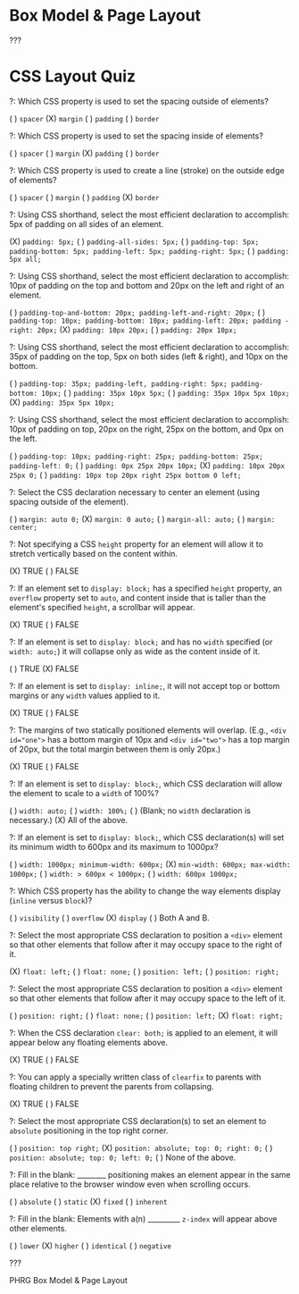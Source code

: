 # Box Model & Page Layout

???

# CSS Layout Quiz

?: Which CSS property is used to set the spacing outside of elements?

( ) `spacer`
(X) `margin`
( ) `padding`
( ) `border`

?: Which CSS property is used to set the spacing inside of elements?

( ) `spacer`
( ) `margin`
(X) `padding`
( ) `border`

?: Which CSS property is used to create a line (stroke) on the outside edge of elements?

( ) `spacer`
( ) `margin`
( ) `padding`
(X) `border`

?: Using CSS shorthand, select the most efficient declaration to accomplish: 5px of padding on all sides of an element.

(X) `padding: 5px;`
( ) `padding-all-sides: 5px;`
( ) `padding-top: 5px; padding-bottom: 5px; padding-left: 5px; padding-right: 5px;`
( ) `padding: 5px all;`

?: Using CSS shorthand, select the most efficient declaration to accomplish: 10px of padding on the top and bottom and 20px on the left and right of an element.

( ) `padding-top-and-bottom: 20px; padding-left-and-right: 20px;`
( ) `padding-top: 10px; padding-bottom: 10px; padding-left: 20px; padding -right: 20px;`
(X) `padding: 10px 20px;`
( ) `padding: 20px 10px;`

?: Using CSS shorthand, select the most efficient declaration to accomplish: 35px of padding on the top, 5px on both sides (left & right), and 10px on the bottom.

( ) `padding-top: 35px; padding-left, padding-right: 5px; padding-bottom: 10px;`
( ) `padding: 35px 10px 5px;`
( ) `padding: 35px 10px 5px 10px;`
(X) `padding: 35px 5px 10px;`

?: Using CSS shorthand, select the most efficient declaration to accomplish: 10px of padding on top, 20px on the right, 25px on the bottom, and 0px on the left.

( ) `padding-top: 10px; padding-right: 25px; padding-bottom: 25px; padding-left: 0;`
( ) `padding: 0px 25px 20px 10px;`
(X) `padding: 10px 20px 25px 0;`
( ) `padding: 10px top 20px right 25px bottom 0 left;`

?: Select the CSS declaration necessary to center an element (using spacing outside of the element).

( ) `margin: auto 0;`
(X) `margin: 0 auto;`
( ) `margin-all: auto;`
( ) `margin: center;`

?: Not specifying a CSS `height` property for an element will allow it to stretch vertically based on the content within.

(X) TRUE
( ) FALSE

?: If an element set to `display: block;` has a specified `height` property, an `overflow` property set to `auto`, and content inside that is taller than the element's specified `height`, a scrollbar will appear.

(X) TRUE
( ) FALSE

?: If an element is set to `display: block;` and has no `width` specified (or `width: auto;`) it will collapse only as wide as the content inside of it.

( ) TRUE
(X) FALSE

?: If an element is set to `display: inline;`, it will not accept top or bottom margins or any `width` values applied to it.

(X) TRUE
( ) FALSE

?: The margins of two statically positioned elements will overlap. (E.g., `<div id="one">` has a bottom margin of 10px and `<div id="two">` has a top margin of 20px, but the total margin between them is only 20px.)

(X) TRUE
( ) FALSE

?: If an element is set to `display: block;`, which CSS declaration will allow the element to scale to a `width` of 100%?

( ) `width: auto;`
( ) `width: 100%;`
( ) (Blank; no `width` declaration is necessary.)
(X) All of the above.

?: If an element is set to `display: block;`, which CSS declaration(s) will set its minimum width to 600px and its maximum to 1000px?

( ) `width: 1000px; minimum-width: 600px;`
(X) `min-width: 600px; max-width: 1000px;`
( ) `width: > 600px < 1000px;`
( ) `width: 600px 1000px;`

?: Which CSS property has the ability to change the way elements display (`inline` versus `block`)?

( ) `visibility`
( ) `overflow`
(X) `display`
( ) Both A and B.

?: Select the most appropriate CSS declaration to position a `<div>` element so that other elements that follow after it may occupy space to the right of it.

(X) `float: left;`
( ) `float: none;`
( ) `position: left;`
( ) `position: right;`

?: Select the most appropriate CSS declaration to position a `<div>` element so that other elements that follow after it may occupy space to the left of it.

( ) `position: right;`
( ) `float: none;`
( ) `position: left;`
(X) `float: right;`

?: When the CSS declaration `clear: both;` is applied to an element, it will appear below any floating elements above.

(X) TRUE
( ) FALSE

?: You can apply a specially written class of `clearfix` to parents with floating children to prevent the parents from collapsing.

(X) TRUE
( ) FALSE

?: Select the most appropriate CSS declaration(s) to set an element to `absolute` positioning in the top right corner.

( ) `position: top right;`
(X) `position: absolute; top: 0; right: 0;`
( ) `position: absolute; top: 0; left: 0;`
( ) None of the above.

?: Fill in the blank: ________ positioning makes an element appear in the same place relative to the browser window even when scrolling occurs.

( ) `absolute`
( ) `static`
(X) `fixed`
( ) `inherent`

?: Fill in the blank: Elements with a(n) _________ `z-index` will appear above other elements.

( ) `lower`
(X) `higher`
( ) `identical`
( ) `negative`

???

<p data-visibility='hidden'>PHRG Box Model & Page Layout</p>